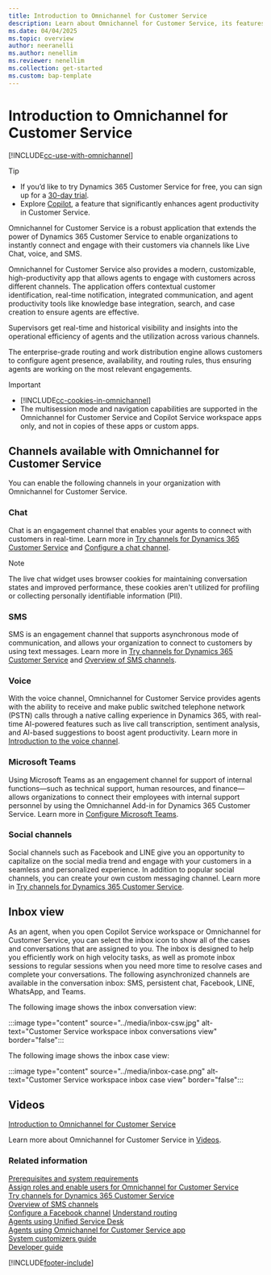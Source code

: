 ```yaml
---
title: Introduction to Omnichannel for Customer Service
description: Learn about Omnichannel for Customer Service, its features, and how they can be configured in your organization.
ms.date: 04/04/2025
ms.topic: overview
author: neeranelli
ms.author: nenellim
ms.reviewer: nenellim
ms.collection: get-started
ms.custom: bap-template
---
```

# Introduction to Omnichannel for Customer Service

[!INCLUDE[cc-use-with-omnichannel](../../includes/cc-use-with-omnichannel.md)]

> [!TIP]
> - If you’d like to try Dynamics 365 Customer Service for free, you can sign up for a [30-day trial](https://dynamics.microsoft.com/customer-service/customer-service/free-trial/).
> - Explore [Copilot](../use/use-copilot-features.md), a feature that significantly enhances agent productivity in Customer Service.

Omnichannel for Customer Service is a robust application that extends the power of Dynamics 365 Customer Service to enable organizations to instantly connect and engage with their customers via channels like Live Chat, voice, and SMS.

Omnichannel for Customer Service also provides a modern, customizable, high-productivity app that allows agents to engage with customers across different channels. The application offers contextual customer identification, real-time notification, integrated communication, and agent productivity tools like knowledge base integration, search, and case creation to ensure agents are effective.

Supervisors get real-time and historical visibility and insights into the operational efficiency of agents and the utilization across various channels.

The enterprise-grade routing and work distribution engine allows customers to configure agent presence, availability, and routing rules, thus ensuring agents are working on the most relevant engagements.

> [!IMPORTANT]
>
> - [!INCLUDE[cc-cookies-in-omnichannel](../../includes/cc-cookies-in-omnichannel.md)]
> - The multisession mode and navigation capabilities are supported in the Omnichannel for Customer Service and Copilot Service workspace apps only, and not in copies of these apps or custom apps.

## Channels available with Omnichannel for Customer Service

You can enable the following channels in your organization with Omnichannel for Customer Service.

### Chat

Chat is an engagement channel that enables your agents to connect with customers in real-time. Learn more in [Try channels for Dynamics 365 Customer Service](try-channels.md) and [Configure a chat channel](../administer/set-up-chat-widget.md).

> [!NOTE]
>
>  The live chat widget uses browser cookies for maintaining conversation states and improved performance, these cookies aren't utilized for profiling or collecting personally identifiable information (PII). 

### SMS

SMS is an engagement channel that supports asynchronous mode of communication, and allows your organization to connect to customers by using text messages. Learn more in [Try channels for Dynamics 365 Customer Service](try-channels.md) and [Overview of SMS channels](../use/sms-channel-overview.md).

### Voice

With the voice channel, Omnichannel for Customer Service provides agents with the ability to receive and make public switched telephone network (PSTN) calls through a native calling experience in Dynamics 365, with real-time AI-powered features such as live call transcription, sentiment analysis, and AI-based suggestions to boost agent productivity. Learn more in [Introduction to the voice channel](../administer/voice-channel.md).

### Microsoft Teams

Using Microsoft Teams as an engagement channel for support of internal functions&mdash;such as technical support, human resources, and finance&mdash;allows organizations to connect their employees with internal support personnel by using the Omnichannel Add-in for Dynamics 365 Customer Service. Learn more in [Configure Microsoft Teams](../administer/configure-microsoft-teams.md).

### Social channels

Social channels such as Facebook and LINE give you an opportunity to capitalize on the social media trend and engage with your customers in a seamless and personalized experience. In addition to popular social channels, you can create your own custom messaging channel. Learn more in [Try channels for Dynamics 365 Customer Service](try-channels.md).

## Inbox view

As an agent, when you open Copilot Service workspace or Omnichannel for Customer Service, you can select the inbox icon to show all of the cases and conversations that are assigned to you. The inbox is designed to help you efficiently work on high velocity tasks, as well as promote inbox sessions to regular sessions when you need more time to resolve cases and complete your conversations. The following asynchronized channels are available in the conversation inbox: SMS, persistent chat, Facebook, LINE, WhatsApp, and Teams.

The following image shows the inbox conversation view:

:::image type="content" source="../media/inbox-csw.jpg" alt-text="Customer Service workspace inbox conversations view" border="false":::

The following image shows the inbox case view:

:::image type="content" source="../media/inbox-case.png" alt-text="Customer Service workspace inbox case view" border="false":::

## Videos

[Introduction to Omnichannel for Customer Service](https://go.microsoft.com/fwlink/p/?linkid=2097511)

Learn more about Omnichannel for Customer Service in [Videos](../use/videos.md).

### Related information

[Prerequisites and system requirements](system-requirements-omnichannel.md)  
[Assign roles and enable users for Omnichannel for Customer Service](add-users-assign-roles.md)  
[Try channels for Dynamics 365 Customer Service](try-channels.md)  
[Overview of SMS channels](../use/sms-channel-overview.md)  
[Configure a Facebook channel](../administer/configure-facebook-channel.md) 
[Understand routing](../administer/overview-unified-routing.md)    
[Agents using Unified Service Desk](../../unified-service-desk/oc-usd/omnichannel-agent.md)  
[Agents using Omnichannel for Customer Service app](../use/omnichannel-customer-service-app-agent.md)  
[System customizers guide](../administer/omnichannel-customizer.md)  
[Developer guide](../develop/omnichannel-developer.md)


[!INCLUDE[footer-include](../../includes/footer-banner.md)]
